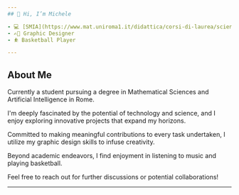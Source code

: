 ```yaml
---
## 👋 Hi, I’m Michele

- 💻 [SMIA](https://www.mat.uniroma1.it/didattica/corsi-di-laurea/scienze-matematiche-intelligenza-artificiale-triennale) student
- ✍🏻 Graphic Designer
- ⛹️ Basketball Player

---
```


## About Me

Currently a student pursuing a degree in Mathematical Sciences and Artificial Intelligence in Rome. 

I'm deeply fascinated by the potential of technology and science, and I enjoy exploring innovative projects that expand my horizons.

Committed to making meaningful contributions to every task undertaken, I utilize my graphic design skills to infuse creativity. 

Beyond academic endeavors, I find enjoyment in listening to music and playing basketball.

Feel free to reach out for further discussions or potential collaborations!

---

<!---
mich1803/mich1803 is a ✨ special ✨ repository because its `README.md` (this file) appears on your GitHub profile.
You can click the Preview link to take a look at your changes.
--->
